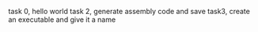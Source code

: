task 0, hello world
task 2, generate assembly code and save
task3, create an executable and give it a name

